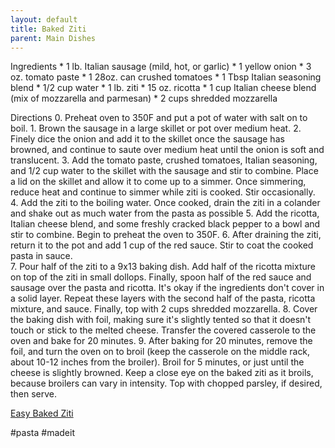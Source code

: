 ```yaml
---
layout: default
title: Baked Ziti
parent: Main Dishes
---
```


Ingredients
    * 1 lb. Italian sausage (mild, hot, or garlic)
    * 1 yellow onion
    * 3 oz. tomato paste
    * 1 28oz. can crushed tomatoes
    * 1 Tbsp Italian seasoning blend
    * 1/2 cup water
    * 1 lb. ziti
    * 15 oz. ricotta
    * 1 cup Italian cheese blend (mix of mozzarella and parmesan)
    * 2 cups shredded mozzarella

Directions
    0. Preheat oven to 350F and put a pot of water with salt on to boil.
    1. Brown the sausage in a large skillet or pot over medium heat.
    2. Finely dice the onion and add it to the skillet once the sausage has browned, and continue to saute over medium heat until the onion is soft and translucent.
    3. Add the tomato paste, crushed tomatoes, Italian seasoning, and 1/2 cup water to the skillet with the sausage and stir to combine. Place a lid on the skillet and allow it to come up to a simmer. Once simmering, reduce heat and continue to simmer while ziti is cooked. Stir occasionally.
    4. Add the ziti to the boiling water. Once cooked, drain the ziti in a colander and shake out as much water from the pasta as possible
    5. Add the ricotta, Italian cheese blend, and some freshly cracked black pepper to a bowl and stir to combine. Begin to preheat the oven to 350F.
    6. After draining the ziti, return it to the pot and add 1 cup of the red sauce. Stir to coat the cooked pasta in sauce.    
    7. Pour half of the ziti to a 9x13 baking dish. Add half of the ricotta mixture on top of the ziti in small dollops. Finally, spoon half of the red sauce and sausage over the pasta and ricotta. It's okay if the ingredients don't cover in a solid layer. Repeat these layers with the second half of the pasta, ricotta mixture, and sauce. Finally, top with 2 cups shredded mozzarella.
    8. Cover the baking dish with foil, making sure it's slightly tented so that it doesn't touch or stick to the melted cheese. Transfer the covered casserole to the oven and bake for 20 minutes.
    9. After baking for 20 minutes, remove the foil, and turn the oven on to broil (keep the casserole on the middle rack, about 10-12 inches from the broiler). Broil for 5 minutes, or just until the cheese is slightly browned. Keep a close eye on the baked ziti as it broils, because broilers can vary in intensity. Top with chopped parsley, if desired, then serve.

[Easy Baked Ziti](https://www.budgetbytes.com/classic-baked-ziti/)

#pasta #madeit